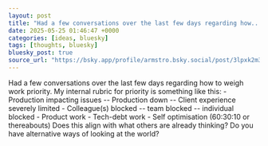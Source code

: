 ```yaml
---
layout: post
title: "Had a few conversations over the last few days regarding how..."
date: 2025-05-25 01:46:47 +0000
categories: [ideas, bluesky]
tags: [thoughts, bluesky]
bluesky_post: true
source_url: "https://bsky.app/profile/armstro.bsky.social/post/3lpxk2m3crk2c"
---
```


Had a few conversations over the last few days regarding how to weigh work priority. My internal rubric for priority is something like this: - Production impacting issues -- Production down -- Client experience severely limited - Colleague(s) blocked -- team blocked -- individual blocked - Product work - Tech-debt work - Self optimisation (60:30:10 or thereabouts) Does this align with what others are already thinking? Do you have alternative ways of looking at the world?
